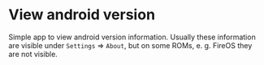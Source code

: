 # View android version
Simple app to view android version information. Usually these information are visible under `Settings` => `About`, but on some ROMs, e. g. FireOS they are not visible.
